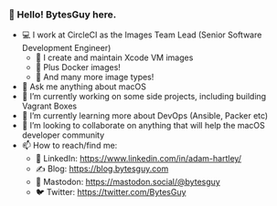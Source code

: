 ### 👋 Hello! BytesGuy here.

- 💻 I work at CircleCI as the Images Team Lead (Senior Software Development Engineer)
  - 🍎 I create and maintain Xcode VM images
  - 🐳 Plus Docker images!
  - 💽 And many more image types!
- 💬 Ask me anything about macOS
- 🔭 I’m currently working on some side projects, including building Vagrant Boxes
- 🌱 I’m currently learning more about DevOps (Ansible, Packer etc)
- 👯 I’m looking to collaborate on anything that will help the macOS developer community
- 📫 How to reach/find me:
  - 🔗 LinkedIn: https://www.linkedin.com/in/adam-hartley/
  - ✍️ Blog: https://blog.bytesguy.com
  - 🐘 Mastodon: https://mastodon.social/@bytesguy
  - 🐦 Twitter: https://twitter.com/BytesGuy
